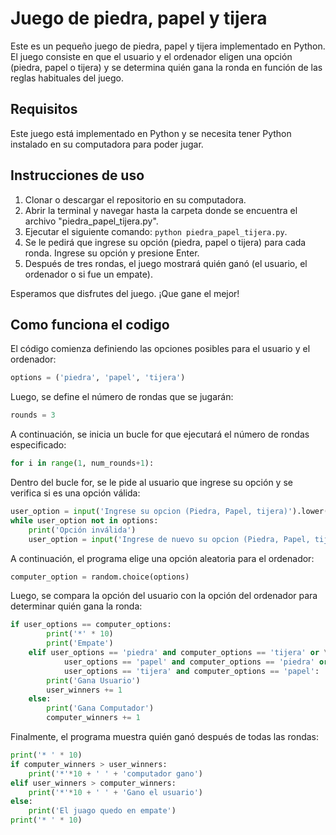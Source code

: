 # 
# Juego de piedra, papel y tijera

Este es un pequeño juego de piedra, papel y tijera implementado en Python. El juego consiste en que el usuario y el ordenador eligen una opción (piedra, papel o tijera) y se determina quién gana la ronda en función de las reglas habituales del juego.

## Requisitos

Este juego está implementado en Python y se necesita tener Python instalado en su computadora para poder jugar.

## Instrucciones de uso

1. Clonar o descargar el repositorio en su computadora.
2. Abrir la terminal y navegar hasta la carpeta donde se encuentra el archivo "piedra_papel_tijera.py".
3. Ejecutar el siguiente comando: `python piedra_papel_tijera.py`.
4. Se le pedirá que ingrese su opción (piedra, papel o tijera) para cada ronda. Ingrese su opción y presione Enter.
5. Después de tres rondas, el juego mostrará quién ganó (el usuario, el ordenador o si fue un empate).

Esperamos que disfrutes del juego. ¡Que gane el mejor!

## Como funciona el codigo 

El código comienza definiendo las opciones posibles para el usuario y el ordenador:

```python
options = ('piedra', 'papel', 'tijera')
```
Luego, se define el número de rondas que se jugarán:

```python
rounds = 3
```

A continuación, se inicia un bucle for que ejecutará el número de rondas especificado:

```python
for i in range(1, num_rounds+1):
```

Dentro del bucle for, se le pide al usuario que ingrese su opción y se verifica si es una opción válida:

```python
user_option = input('Ingrese su opcion (Piedra, Papel, tijera)').lower()
while user_option not in options:
    print('Opción inválida')
    user_option = input('Ingrese de nuevo su opcion (Piedra, Papel, tijera)').lower()
```

A continuación, el programa elige una opción aleatoria para el ordenador:

```python
computer_option = random.choice(options)
```

Luego, se compara la opción del usuario con la opción del ordenador para determinar quién gana la ronda:

```python
if user_options == computer_options:
        print('*' * 10)
        print('Empate')
    elif user_options == 'piedra' and computer_options == 'tijera' or \
            user_options == 'papel' and computer_options == 'piedra' or \
            user_options == 'tijera' and computer_options == 'papel':
        print('Gana Usuario')
        user_winners += 1
    else:
        print('Gana Computador')
        computer_winners += 1
```

Finalmente, el programa muestra quién ganó después de todas las rondas:

```python
print('* ' * 10)
if computer_winners > user_winners:
    print('*'*10 + ' ' + 'computador gano')
elif user_winners > computer_winners:
    print('*'*10 + ' ' + 'Gano el usuario')
else:
    print('El juago quedo en empate')
print('* ' * 10)
```

